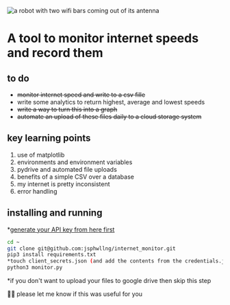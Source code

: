 ![a robot with two wifi bars coming out of its antenna](https://raw.githubusercontent.com/jsphwllng/internet_monitor/master/image/internet_monitor.png "roboto")
# A tool to monitor internet speeds and record them

## to do
* <strike>monitor internet speed and write to a csv fille</strike>
* write some analytics to return highest, average and lowest speeds
* <strike> write a way to turn this into a graph</strike>
* <strike> automate an upload of these files daily to a cloud storage system</strike>


## key learning points
1. use of matplotlib
2. environments and environment variables
3. pydrive and automated file uploads
4. benefits of a simple CSV over a database
5. my internet is pretty inconsistent
6. error handling

## installing and running
*[generate your API key from here first](https://developers.google.com/drive/api/v3/quickstart/python#step_1_turn_on_the)


```bash
cd ~
git clone git@github.com:jsphwllng/internet_monitor.git
pip3 install requirements.txt
*touch client_secrets.json (and add the contents from the credentials.json)
python3 monitor.py
```
*if you don't want to upload your files to google drive then skip this step

🤖📶 please let me know if this was useful for you

